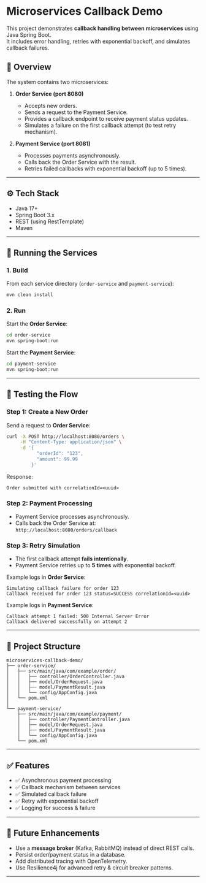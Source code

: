 # Microservices Callback Demo

This project demonstrates **callback handling between microservices** using Java Spring Boot.  
It includes error handling, retries with exponential backoff, and simulates callback failures.

## 📌 Overview

The system contains two microservices:

1. **Order Service (port 8080)**  
   - Accepts new orders.  
   - Sends a request to the Payment Service.  
   - Provides a callback endpoint to receive payment status updates.  
   - Simulates a failure on the first callback attempt (to test retry mechanism).  

2. **Payment Service (port 8081)**  
   - Processes payments asynchronously.  
   - Calls back the Order Service with the result.  
   - Retries failed callbacks with exponential backoff (up to 5 times).  

---

## ⚙️ Tech Stack

- Java 17+  
- Spring Boot 3.x  
- REST (using RestTemplate)  
- Maven  

---

## 🚀 Running the Services

### 1. Build

From each service directory (`order-service` and `payment-service`):

```bash
mvn clean install
```

### 2. Run

Start the **Order Service**:

```bash
cd order-service
mvn spring-boot:run
```

Start the **Payment Service**:

```bash
cd payment-service
mvn spring-boot:run
```

---

## 🧪 Testing the Flow

### Step 1: Create a New Order

Send a request to **Order Service**:

```bash
curl -X POST http://localhost:8080/orders \
     -H "Content-Type: application/json" \
     -d '{
           "orderId": "123",
           "amount": 99.99
         }'
```

Response:
```
Order submitted with correlationId=<uuid>
```

### Step 2: Payment Processing

- Payment Service processes asynchronously.  
- Calls back the Order Service at:  
  `http://localhost:8080/orders/callback`  

### Step 3: Retry Simulation

- The first callback attempt **fails intentionally**.  
- Payment Service retries up to **5 times** with exponential backoff.  

Example logs in **Order Service**:

```
Simulating callback failure for order 123
Callback received for order 123 status=SUCCESS correlationId=<uuid>
```

Example logs in **Payment Service**:

```
Callback attempt 1 failed: 500 Internal Server Error
Callback delivered successfully on attempt 2
```

---

## 📂 Project Structure

```
microservices-callback-demo/
├── order-service/
│   ├── src/main/java/com/example/order/
│   │   ├── controller/OrderController.java
│   │   ├── model/OrderRequest.java
│   │   ├── model/PaymentResult.java
│   │   └── config/AppConfig.java
│   └── pom.xml
│
└── payment-service/
    ├── src/main/java/com/example/payment/
    │   ├── controller/PaymentController.java
    │   ├── model/OrderRequest.java
    │   ├── model/PaymentResult.java
    │   └── config/AppConfig.java
    └── pom.xml
```

---

## ✅ Features

- ✅ Asynchronous payment processing  
- ✅ Callback mechanism between services  
- ✅ Simulated callback failure  
- ✅ Retry with exponential backoff  
- ✅ Logging for success & failure  

---

## 📖 Future Enhancements

- Use a **message broker** (Kafka, RabbitMQ) instead of direct REST calls.  
- Persist order/payment status in a database.  
- Add distributed tracing with OpenTelemetry.  
- Use Resilience4j for advanced retry & circuit breaker patterns.  

---
